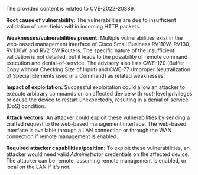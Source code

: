 The provided content is related to CVE-2022-20889.

**Root cause of vulnerability:**
The vulnerabilities are due to insufficient validation of user fields within incoming HTTP packets.

**Weaknesses/vulnerabilities present:**
Multiple vulnerabilities exist in the web-based management interface of Cisco Small Business RV110W, RV130, RV130W, and RV215W Routers. The specific nature of the insufficient validation is not detailed, but it leads to the possibility of remote command execution and denial-of-service. The advisory also lists CWE-120 (Buffer Copy without Checking Size of Input) and CWE-77 (Improper Neutralization of Special Elements used in a Command) as related weaknesses.

**Impact of exploitation:**
Successful exploitation could allow an attacker to execute arbitrary commands on an affected device with *root*-level privileges or cause the device to restart unexpectedly, resulting in a denial of service (DoS) condition.

**Attack vectors:**
An attacker could exploit these vulnerabilities by sending a crafted request to the web-based management interface. The web-based interface is available through a LAN connection or through the WAN connection if remote management is enabled.

**Required attacker capabilities/position:**
To exploit these vulnerabilities, an attacker would need valid *Administrator* credentials on the affected device. The attacker can be remote, assuming remote management is enabled, or local on the LAN if it's not.